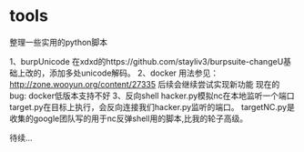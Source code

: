 # tools

整理一些实用的python脚本

1、burpUnicode
   在xdxd的https://github.com/stayliv3/burpsuite-changeU基础上改的，添加多处unicode解码。
2、docker
   用法参见：http://zone.wooyun.org/content/27335 后续会继续尝试实现新功能
   现在的bug: docker低版本支持不好
3、反向shell
   hacker.py模拟nc在本地监听一个端口
   target.py在目标上执行，会反向连接我们hacker.py监听的端口。
   targetNC.py是收集的google团队写的用于nc反弹shell用的脚本,比我的轮子高级。

   
待续...
   